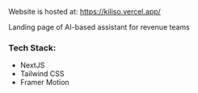 Website is hosted at: https://kiliso.vercel.app/

Landing page of AI-based assistant for revenue teams

### Tech Stack:
- NextJS
- Tailwind CSS
- Framer Motion
